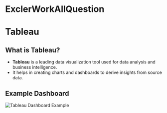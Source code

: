# ExclerWorkAllQuestion

# Tableau

## What is Tableau?

- **Tableau** is a leading data visualization tool used for data analysis and business intelligence.
- It helps in creating charts and dashboards to derive insights from source data.

## Example Dashboard

![Tableau Dashboard Example]( https://blog.coupler.io/wp-content/uploads/2024/07/ppc-multi-channel-dashboard-for-tableau-1024x587.png)
<!-- Replace the above URL with your own image link if needed -->

